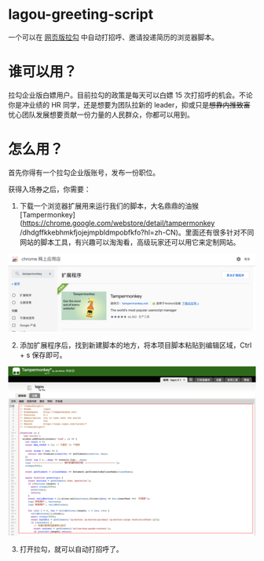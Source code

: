 # lagou-greeting-script
一个可以在 [网页版拉勾](https://easy.lagou.com/talent/index.htm) 中自动打招呼、邀请投递简历的浏览器脚本。

# 谁可以用？
拉勾企业版白嫖用户。目前拉勾的政策是每天可以白嫖 15 次打招呼的机会。不论你是冲业绩的 HR 同学，还是想要为团队拉新的 leader，抑或只是~~想靠内推致富~~忧心团队发展想要贡献一份力量的人民群众，你都可以用到。

# 怎么用？
首先你得有一个拉勾企业版账号，发布一份职位。

获得入场券之后，你需要：
1. 下载一个浏览器扩展用来运行我们的脚本，大名鼎鼎的油猴 [Tampermonkey](https://chrome.google.com/webstore/detail/tampermonkey
/dhdgffkkebhmkfjojejmpbldmpobfkfo?hl=zh-CN)。里面还有很多针对不同网站的脚本工具，有兴趣可以淘淘看，高级玩家还可以用它来定制网站。

![](./pictures/tampermokey.png)

2. 添加扩展程序后，找到新建脚本的地方，将本项目脚本粘贴到编辑区域，Ctrl + s 保存即可。

![](./pictures/editor.png)

3. 打开拉勾，就可以自动打招呼了。
